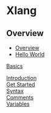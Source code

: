 # Xlang
  
  
## Overview
- [Overview](javascript:go_to("/tutorials/overview.md"))  
- [Hello World](javascript:go_to("/tutorials/helloworld.md"))  
  
[Basics](javascript:go_to("/tutorials/basics.md"))  

[Introduction](javascript:go_to("/tutorials/introduction.md"))  
[Get Started](javascript:go_to("/tutorials/basics.md"))  
[Syntax](javascript:go_to("/tutorials/basics.md"))  
[Comments](javascript:go_to("/tutorials/basics.md"))  
[Variables](javascript:go_to("/tutorials/basics.md"))  



